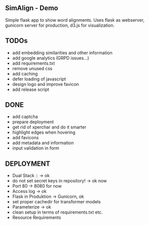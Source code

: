 SimAlign - Demo
------
Simple flask app to show word alignments. Uses flask as webserver, gunicorn server for production, d3.js for visualization. 



TODOs
------
* add embedding similarities and other information
* add google analytics (GRPD issues...)
* add requirements.txt
* remove unused css
* add caching
* defer loading of javascript
* design logo and improve favicon
* add release script


DONE
------
* add captcha
* prepare deployment
* get rid of xperchar and do it smarter
* highlight edges when hovering
* add favicons
* add metadata and information
* input validation in form




DEPLOYMENT
------
* Dual Stack :: -> ok
* do not set secret keys in repository! -> ok now
* Port 80  -> 8080 for now
* Access log -> ok
* Flask in Produktion -> Gunicorn, ok
* set proper cachedir for transformer models
* Parameterize  -> ok
* clean setup in terms of requirements.txt etc.
* Resource Requirements
